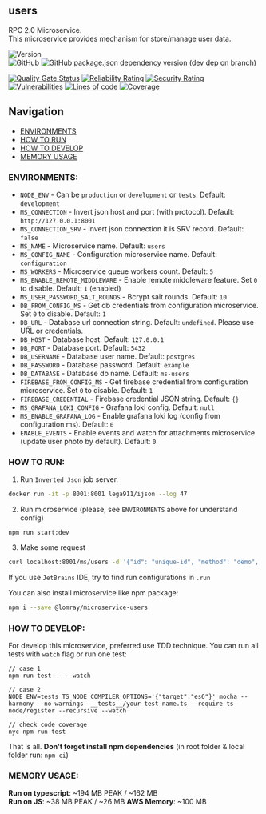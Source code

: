 users
-------------------

RPC 2.0 Microservice.  
This microservice provides mechanism for store/manage user data.

![Version](https://img.shields.io/badge/dynamic/json.svg?url=https%3A%2F%2Fraw.githubusercontent.com%2FLomray-Software%2Fmicroservices%2Fstaging%2Fmicroservices%2Fusers%2Fpackage.json&label=Staging%20version&query=$.version&colorB=blue)  
![GitHub](https://img.shields.io/github/license/Lomray-Software/microservices)
![GitHub package.json dependency version (dev dep on branch)](https://img.shields.io/github/package-json/dependency-version/Lomray-Software/microservices/dev/typescript/staging)

[![Quality Gate Status](https://sonarqube-proxy.lomray.com/status/microservices-users?token=3735196b93e535aeb8e06f388e7ed408)](https://sonarqube.lomray.com/dashboard?id=microservices-users)
[![Reliability Rating](https://sonarqube-proxy.lomray.com/reliability/microservices-users?token=3735196b93e535aeb8e06f388e7ed408)](https://sonarqube.lomray.com/dashboard?id=microservices-users)
[![Security Rating](https://sonarqube-proxy.lomray.com/security/microservices-users?token=3735196b93e535aeb8e06f388e7ed408)](https://sonarqube.lomray.com/dashboard?id=microservices-users)
[![Vulnerabilities](https://sonarqube-proxy.lomray.com/vulnerabilities/microservices-users?token=3735196b93e535aeb8e06f388e7ed408)](https://sonarqube.lomray.com/dashboard?id=microservices-users)
[![Lines of code](https://sonarqube-proxy.lomray.com/lines/microservices-users?token=3735196b93e535aeb8e06f388e7ed408)](https://sonarqube.lomray.com/dashboard?id=microservices-users)
[![Coverage](https://sonarqube-proxy.lomray.com/coverage/microservices-users?token=3735196b93e535aeb8e06f388e7ed408)](https://sonarqube.lomray.com/dashboard?id=microservices-users)

## Navigation
- [ENVIRONMENTS](#environments)
- [HOW TO RUN](#how-to-run)
- [HOW TO DEVELOP](#how-to-develop)
- [MEMORY USAGE](#memory-usage)

### <a id="environments"></a>ENVIRONMENTS:
- `NODE_ENV` - Can be `production` or `development` or `tests`. Default: `development`
- `MS_CONNECTION` - Invert json host and port (with protocol). Default: `http://127.0.0.1:8001`
- `MS_CONNECTION_SRV` - Invert json connection it is SRV record. Default: `false`
- `MS_NAME` - Microservice name. Default: `users`
- `MS_CONFIG_NAME` - Configuration microservice name. Default: `configuration` 
- `MS_WORKERS` - Microservice queue workers count. Default: `5`
- `MS_ENABLE_REMOTE_MIDDLEWARE` - Enable remote middleware feature. Set `0` to disable. Default: `1` (enabled)
- `MS_USER_PASSWORD_SALT_ROUNDS` - Bcrypt salt rounds. Default: `10`
- `DB_FROM_CONFIG_MS` - Get db credentials from configuration microservice. Set `0` to disable. Default: `1`
- `DB_URL` - Database url connection string. Default: `undefined`. Please use URL or credentials.
- `DB_HOST` - Database host. Default: `127.0.0.1`
- `DB_PORT` - Database port. Default: `5432`
- `DB_USERNAME` - Database user name. Default: `postgres`
- `DB_PASSWORD` - Database password. Default: `example`
- `DB_DATABASE` - Database db name. Default: `ms-users`
- `FIREBASE_FROM_CONFIG_MS` - Get firebase credential from configuration microservice. Set `0` to disable. Default: `1`
- `FIREBASE_CREDENTIAL` - Firebase credential JSON string. Default: `{}`
- `MS_GRAFANA_LOKI_CONFIG` - Grafana loki config. Default: `null`
- `MS_ENABLE_GRAFANA_LOG` - Enable grafana loki log (config from configuration ms). Default: `0`
- `ENABLE_EVENTS` - Enable events and watch for attachments microservice (update user photo by default). Default: `0`

### <a id="how-to-run"></a>HOW TO RUN:
1. Run `Inverted Json` job server.
```bash
docker run -it -p 8001:8001 lega911/ijson --log 47
```
2. Run microservice (please, see `ENVIRONMENTS` above for understand config)
```
npm run start:dev
```
3. Make some request
```bash
curl localhost:8001/ms/users -d '{"id": "unique-id", "method": "demo", "params": {}}'
```

If you use `JetBrains` IDE, try to find run configurations in `.run`

You can also install microservice like npm package:
```bash
npm i --save @lomray/microservice-users
```

### <a id="how-to-develop"></a>HOW TO DEVELOP:
For develop this microservice, preferred use TDD technique.
You can run all tests with `watch` flag or run one test: 
```
// case 1
npm run test -- --watch

// case 2
NODE_ENV=tests TS_NODE_COMPILER_OPTIONS='{"target":"es6"}' mocha --harmony --no-warnings  __tests__/your-test-name.ts --require ts-node/register --recursive --watch

// check code coverage
nyc npm run test
```

That is all. **Don't forget install npm dependencies**
   (in root folder & local folder run:  `npm ci`)

### <a id="memory-usage"></a>MEMORY USAGE:

__Run on typescript__: ~194 MB PEAK / ~162 MB  
__Run on JS__: ~38 MB PEAK / ~26 MB
__AWS Memory__: ~100 MB
